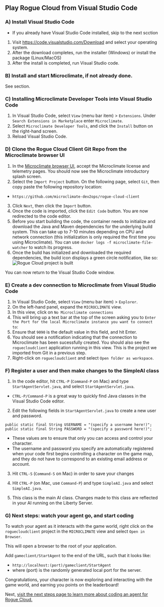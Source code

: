 ## Play Rogue Cloud from Visual Studio Code

### A) Install Visual Studio Code
- If you already have Visual Studio Code installed, skip to the next scction

1) Visit https://code.visualstudio.com/Download and select your operating system. 
2) After the download completes, run the installer (Windows) or install the package (Linux/MacOS)
3) After the install is completed, run Visual Studio code.

### B) Install and start Microclimate, if not already done.

See section.


### C)  Installing Microclimate Developer Tools into Visual Studio Code

1) In Visual Studio Code, select `View` (menu bar item) > `Extensions`. Under `Search Extensions in Marketplace` enter `Microclimate`.
2) Select `Microclimate Developer Tools`, and click the `Install` button on the right-hand screen.
3) Reload Visual Studio Code.


### D) Clone the Rogue Cloud Client Git Repo from the Microclimate browser UI

1) In the [Microclimate browser UI](http://localhost:9090), accept the Microclimate license and telemetry pages. You should now see the Microclimate introductory splash screen.
2) Select the ``Import Project`` button. On the following page, select ``Git``, then copy paste the following repository location:
* `https://github.com/microclimate-dev2ops/rogue-cloud-client`
3) Click ``Next``, then click the ``Import`` button.
4) Once the code is imported, click the ``Edit Code`` button. You are now redirected to the code editor.
5) Before you start building the code, the container needs to initialize and download the Java and Maven dependencies for the underlying build system. This can take up to 7-10 minutes depending on CPU and network connection (this initialization is only required the first time you using Microclimate). You can use ``docker logs -f microclimate-file-watcher`` to watch its progress.
6) Once the build has initialized and downloaded the required dependencies, the build icon displays a green circle notification, like so: ![Rogue Cloud project is built](resources/gameclient-microclimate-ready.png "Rogue Cloud project is built")

You can now return to the Visual Studio Code window.


### E) Create a dev connection to Microclimate from Visual Studio Code

1) In Visual Studio Code, select `View` (menu bar item) > `Explorer`.
2) On the left-hand panel, expand the `MICROCLIMATE` view.
3) In this view, click on `No Microclimate connections`
4) This will bring up a text bar at the top of the screen asking you to `Enter the Port for the local Microclimate instance you want to connect to`:
5) Ensure that `9090` is the default value in this field, and hit Enter.
6) You should see a notification indicating that the connection to Microclimate has been sucessfully created. You should also see the `roguecloudclient` application running in this view. This is the project we imported from Git in a previous step.
5) Right-click on `roguecloudclient` and select `Open folder as workspace`. 


### F) Register a user and then make changes to the SimpleAI class

1) In the code editor, hit ``CTRL-P`` (``Command-P`` on Mac) and type ``StartAgentServlet.java``, and select ``StartAgentServlet.java``.
* ``CTRL-P/Command-P`` is a great way to quickly find Java classes in the Visual Studio Code editor.

2) Edit the following fields in `StartAgentServlet.java` to create a new user and password.
```
public static final String USERNAME = "(specify a username here!)";
public static final String PASSWORD = "(specify a password here!)";
```
* These values are to ensure that only you can access and control your character. 
* The username and password you specify are automatically registered when your code first begins controlling a character on the game map, and they do not have to correspond to an existing email address or account.

3) Hit ``CTRL-S`` (``Command-S`` on Mac) in order to save your changes

4) Hit ``CTRL-P`` (on Mac, use ``Command-P``) and type ``SimpleAI.java`` and select ``SimpleAI.java``.

5) This class is the main AI class. Changes made to this class are reflected in your AI running on the Liberty Server.


### G) Next steps: watch your agent go, and start coding

To watch your agent as it interacts with the game world, right click on the `roguecloudclient` project in the `MICROCLIMATE` view and select `Open in Browser`.

This will open a browser to the root of your application.

Add ``gameclient/StartAgent`` to the end of the URL, such that it looks like:
* ``http://localhost:(port)/gameclient/StartAgent``
* where (port) is the randomly generated local port for the server.

Congratulations, your character is now exploring and interacting with the game world, and earning you points on the leaderboard!

Next, [visit the next steps page to learn more about coding an agent for Rogue Cloud.](Developing-CodingNextSteps.md)
